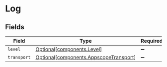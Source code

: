 # Log


## Fields

| Field                                                                              | Type                                                                               | Required                                                                           | Description                                                                        |
| ---------------------------------------------------------------------------------- | ---------------------------------------------------------------------------------- | ---------------------------------------------------------------------------------- | ---------------------------------------------------------------------------------- |
| `level`                                                                            | [Optional[components.Level]](../../models/shared/level.md)                         | :heavy_minus_sign:                                                                 | N/A                                                                                |
| `transport`                                                                        | [Optional[components.AppscopeTransport]](../../models/shared/appscopetransport.md) | :heavy_minus_sign:                                                                 | N/A                                                                                |